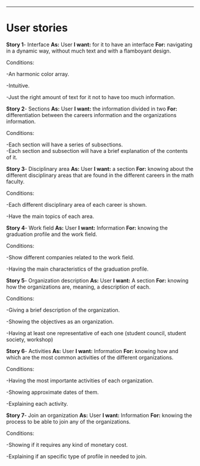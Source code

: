 ***
# User stories

**Story 1**- Interface **As:** User **I want:** for it to have an interface **For:** navigating in a dynamic way, without much text and with a flamboyant design.

  Conditions:
  
  -An harmonic color array.
  
  -Intuitive.
  
  -Just the right amount of text for it not to have too much information.
  
 **Story 2**- Sections **As:** User **I want:** the information divided in two **For:** differentiation between the careers information and the organizations information.
  
  Conditions:
  
  -Each section will have a series of subsections.  
  -Each section and subsection will have a brief explanation of the contents of it.
  
**Story 3**- Disciplinary area **As:** User **I want:** a section **For:** knowing about the different disciplinary areas that are found in the different careers in the math faculty.

  Conditions:
  
  -Each different disciplinary area of each career is shown.
  
  -Have the main topics of each area.
  
**Story 4**- Work field **As:** User **I want:** Information **For:** knowing the graduation profile and the work field.

  Conditions:
  
  -Show different companies related to the work field.
  
  -Having the main characteristics of the graduation profile.
  
**Story 5**- Organization description **As:** User **I want:** A section **For:** knowing how the organizations are, meaning, a description of each.

  Conditions:
  
  -Giving a brief description of the organization.
  
  -Showing the objectives as an organization.
  
  -Having at least one representative of each one (student council, student society, workshop)
  
**Story 6**- Activities **As:** User **I want:** Information **For:** knowing how and which are the most common activities of the different organizations.

  Conditions:
  
  -Having the most importante activities of each organization.
  
  -Showing approximate dates of them. 
  
  -Explaining each activity.
  
**Story 7**- Join an organization **As:** User **I want:** Information **For:** knowing the process to be able to join any of the organizations.

  Conditions:
  
  -Showing if it requires any kind of monetary cost.
  
  -Explaining if an specific type of profile in needed to join.
